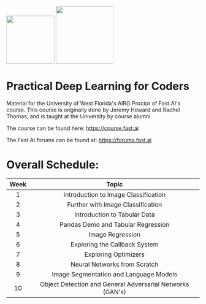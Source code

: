 <img src = "https://cdn-images-1.medium.com/max/696/1*bUZKHfAugVeXAkl0TGClCA.png" height ='125'/> <img src = "https://drive.google.com/uc?export=view&id=1lTEUUVke6Y02P9Hr30ZTG56390e7RRLG" height = '150'/>

# Practical Deep Learning for Coders 
Material for the University of West Florida's AIRG Proctor of Fast.AI's course. This course is originally done by Jeremy Howard and Rachel Thomas, and is taught at the University by course alumni. 

The course can be found here: https://course.fast.ai

The Fast.AI forums can be found at: https://forums.fast.ai

# Overall Schedule:

| Week |                           Topic                           |
|:----:|:---------------------------------------------------------:|
|   1  |            Introduction to Image Classification           |
|   2  |             Further with Image Classification             |
|   3  |                Introduction to Tabular Data               |
|   4  |             Pandas Demo and Tabular Regression            |
|   5  |                      Image Regression                     |
|   6  |               Exploring the Callback System               |
|   7  |                    Exploring Optimizers                   |
|   8  |                Neural Networks from Scratch               |
|   9  |           Image Segmentation and Language Models          |
|  10  | Object Detection and General Adversarial Networks (GAN's) |
